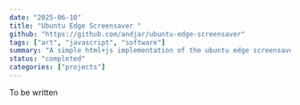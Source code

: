 ```yaml
---
date: "2025-06-10"
title: "Ubuntu Edge Screensaver "
github: "https://github.com/andjar/ubuntu-edge-screensaver"
tags: ["art", "javascript", "software"]
summary: "A simple html+js implementation of the ubuntu edge screensaver."
status: "completed"
categories: ["projects"]
---
```


To be written